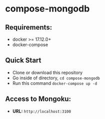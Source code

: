 # compose-mongodb

## Requirements:
* docker >= 17.12.0+
* docker-compose

## Quick Start
* Clone or download this repository
* Go inside of directory,  `cd compose-mongodb`
* Run this command `docker-compose up -d`

## Access to Mongoku: 
* **URL:** `http://localhost:3100`
